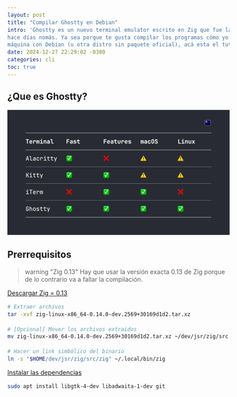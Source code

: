 ```yaml
---
layout: post
title: "Compilar Ghostty en Debian"
intro: 'Ghostty es un nuevo terminal emulator escrito en Zig que fue lanzado
hace días nomás. Ya sea porque te gusta compilar los programas cómo yo o querés probarlo ya en tu
máquina con Debian (u otra distro sin paquete oficial), acá esta el tutorial para hacerlo.'
date: 2024-12-27 22:29:02 -0300
categories: cli
toc: true
---
```


## ¿Que es Ghostty?

![](/assets/images/blog/24-12-27/slide-7.webp)

## Prerrequisitos

> warning "Zig 0.13"
> Hay que usar la versión exacta 0.13 de Zig porque de lo contrario va a fallar
> la compilación. 

[Descargar Zig = 0.13](https://ziglang.org/download/)

```bash
# Extraer archivos
tar -xvf zig-linux-x86_64-0.14.0-dev.2569+30169d1d2.tar.xz

# [Opcional] Mover los archivos extraidos
mv zig-linux-x86_64-0.14.0-dev.2569+30169d1d2.tar.xz ~/dev/jsr/zig/src

# Hacer un link simbólico del binario
ln -s "$HOME/dev/jsr/zig/src/zig" ~/.local/bin/zig
```

[Instalar las dependencias](https://ghostty.org/docs/install/build#linux-installation-tips)

```bash
sudo apt install libgtk-4-dev libadwaita-1-dev git
```

